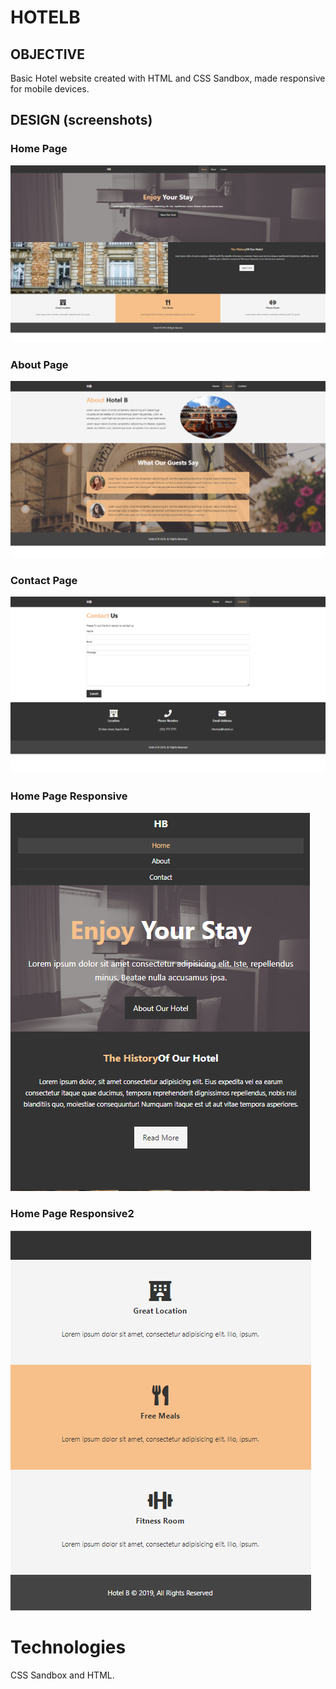 # HOTELB

## OBJECTIVE

Basic Hotel website created with HTML and CSS Sandbox, made responsive for mobile devices.

## DESIGN (screenshots)

### Home Page

![](./HomePage1.png)

###  About Page

![](./AboutPage1.png)

###  Contact Page

![](./ContactPage1.png)

###  Home Page Responsive

![](./HomePageResponsive.png)

###  Home Page Responsive2

![](./HomePageResponsive2.png)


# Technologies

CSS Sandbox and HTML.


